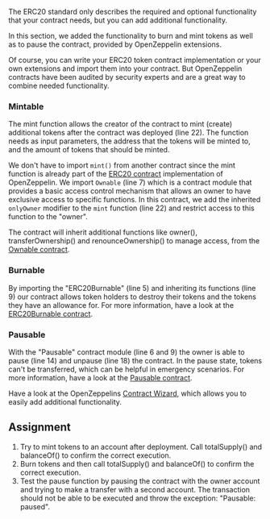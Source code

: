 The ERC20 standard only describes the required and optional functionality that your contract needs, but you can add additional functionality.

In this section, we added the functionality to burn and mint tokens as well as to pause the contract, provided by OpenZeppelin extensions.

Of course, you can write your ERC20 token contract implementation or your own extensions and import them into your contract. But OpenZeppelin contracts have been audited by security experts and are a great way to combine needed functionality.

### Mintable
The mint function allows the creator of the contract to mint (create) additional tokens after the contract was deployed (line 22). The function needs as input parameters, the address that the tokens will be minted to, and the amount of tokens that should be minted.

We don't have to import `mint()` from another contract since the mint function is already part of the <a href="https://github.com/OpenZeppelin/openzeppelin-contracts/blob/master/contracts/token/ERC20/ERC20.sol" target="_blank">ERC20 contract</a> implementation of OpenZeppelin. We import `Ownable` (line 7) which is a contract module that provides a basic access control mechanism that allows an owner to have exclusive access to specific functions. In this contract, we add the inherited `onlyOwner` modifier to the `mint` function (line 22) and restrict access to this function to the "owner".

The contract will inherit additional functions like owner(), transferOwnership() and renounceOwnership() to manage access, from the <a href="https://github.com/OpenZeppelin/openzeppelin-contracts/blob/master/contracts/access/Ownable.sol" target="_blank">Ownable contract</a>. 

### Burnable
By importing the "ERC20Burnable" (line 5) and inheriting its functions (line 9) our contract allows token holders to destroy their tokens and the tokens they have an allowance for.
For more information, have a look at the <a href="https://github.com/OpenZeppelin/openzeppelin-contracts/blob/master/contracts/token/ERC20/extensions/ERC20Burnable.sol" target="_blank">ERC20Burnable contract</a>.

### Pausable
With the "Pausable" contract module (line 6 and 9) the owner is able to pause (line 14) and unpause (line 18) the contract. In the pause state, tokens can't be transferred, which can be helpful in emergency scenarios.
For more information, have a look at the <a href="https://github.com/OpenZeppelin/openzeppelin-contracts/blob/master/contracts/security/Pausable.sol" target="_blank">Pausable contract</a>.

Have a look at the OpenZeppelins <a href="https://docs.openzeppelin.com/contracts/4.x/wizard" target="_blank">Contract Wizard</a>, which allows you to easily add additional functionality.

## Assignment
1. Try to mint tokens to an account after deployment. Call totalSupply() and balanceOf() to confirm the correct execution.
2. Burn tokens and then call totalSupply() and balanceOf() to confirm the correct execution.
3. Test the pause function by pausing the contract with the owner account and trying to make a transfer with a second account. The transaction should not be able to be executed and throw the exception: "Pausable: paused".
